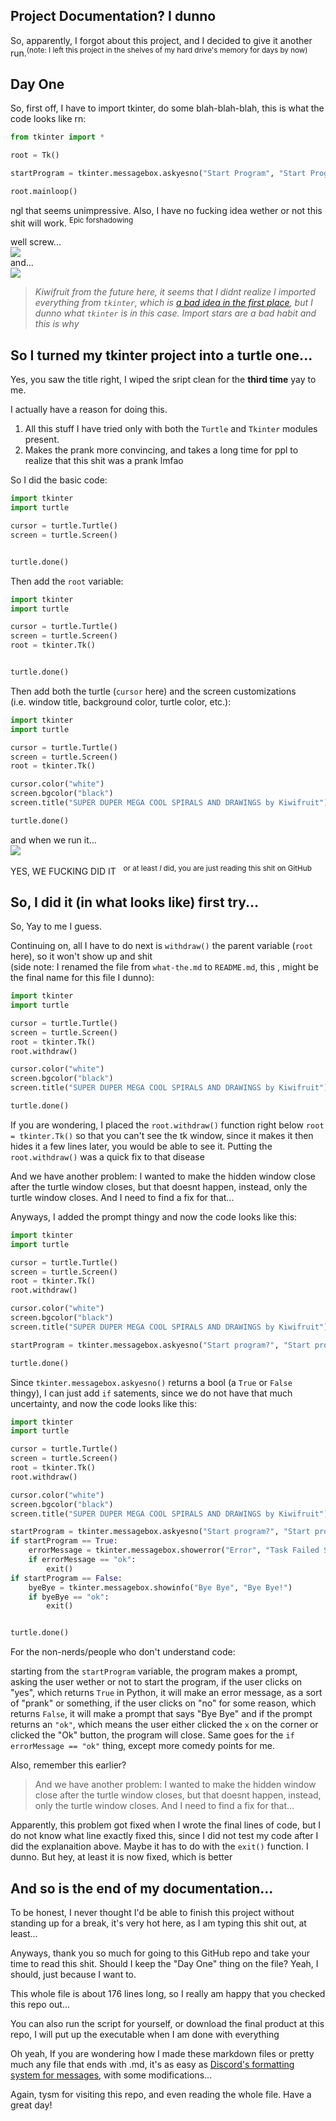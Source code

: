 Project Documentation? I dunno
----------------------------------

So, apparently, I forgot about this project, and I decided to give it another run.<sup>(note: I left this project in the shelves of my hard drive's memory for days by now)</sup>

Day One
--------
So, first off, I have to import tkinter, do some blah-blah-blah, this is what the code looks like rn:
```py
from tkinter import *

root = Tk()

startProgram = tkinter.messagebox.askyesno("Start Program", "Start Program?")

root.mainloop()
```
ngl that seems unimpressive. Also, I have no fucking idea wether or not this shit will work. <sup>Epic forshadowing</sup>

well screw...<br>
<img src="markdown images/nice.png"><br>
and...<br>
<img src="markdown images/double nice.png">

> *Kiwifruit from the future here, it seems that I didnt realize I imported everything from `tkinter`, which is [a bad idea in the first place](https://www.geeksforgeeks.org/why-import-star-in-python-is-a-bad-idea/), but I dunno what `tkinter` is in this case. Import stars are a bad habit and this is why*

So I turned my tkinter project into a turtle one...
-----------------------------------------------------
Yes, you saw the title right, I wiped the sript clean for the **third time** yay to me.

I actually have a reason for doing this.

1) All this stuff I have tried only with both the `Turtle` and `Tkinter` modules present.
2) Makes the prank more convincing, and takes a long time for ppl to realize that this shit was a prank lmfao

So I did the basic code:
```py
import tkinter
import turtle

cursor = turtle.Turtle()
screen = turtle.Screen()


turtle.done()
```
Then add the `root` variable:
```py
import tkinter
import turtle

cursor = turtle.Turtle()
screen = turtle.Screen()
root = tkinter.Tk()


turtle.done()
```
Then add both the turtle (`cursor` here) and the screen customizations<br>(i.e. window title, background color, turtle color, etc.):
```py
import tkinter
import turtle

cursor = turtle.Turtle()
screen = turtle.Screen()
root = tkinter.Tk()

cursor.color("white")
screen.bgcolor("black")
screen.title("SUPER DUPER MEGA COOL SPIRALS AND DRAWINGS by Kiwifruit")

turtle.done()
```
and when we run it...<br>
<img src="markdown images/YES.png">

YES, WE FUCKING DID IT &nbsp;&nbsp;<sup>or at least *I* did, you are just reading this shit on GitHub</sup>

So, I did it (in what looks like) first try...
----------------------------------------------------
So, Yay to me I guess.

Continuing on, all I have to do next is `withdraw()` the parent variable (`root` here), so it won't show up and shit<br>
(side note: I renamed the file from `what-the.md` to `README.md`, this , might be the final name for this file I dunno):
```py
import tkinter
import turtle

cursor = turtle.Turtle()
screen = turtle.Screen()
root = tkinter.Tk()
root.withdraw()

cursor.color("white")
screen.bgcolor("black")
screen.title("SUPER DUPER MEGA COOL SPIRALS AND DRAWINGS by Kiwifruit")

turtle.done()
```
If you are wondering, I placed the `root.withdraw()` function right below `root = tkinter.Tk()` so that you can't see the tk window, since it makes it then hides it a few lines later, you would be able to see it. Putting the `root.withdraw()` was a quick fix to that disease

And we have another problem: I wanted to make the hidden window close after the turtle window closes, but that doesnt happen, instead, only the turtle window closes. And I need to find a fix for that...


Anyways, I added the prompt thingy and now the code looks like this:
```py
import tkinter
import turtle

cursor = turtle.Turtle()
screen = turtle.Screen()
root = tkinter.Tk()
root.withdraw()

cursor.color("white")
screen.bgcolor("black")
screen.title("SUPER DUPER MEGA COOL SPIRALS AND DRAWINGS by Kiwifruit")

startProgram = tkinter.messagebox.askyesno("Start program?", "Start program?")

turtle.done()
```

Since `tkinter.messagebox.askyesno()` returns a bool (a `True` or `False` thingy), I can just add `if` satements, since we do not have that much uncertainty, and now the code looks like this:
```py
import tkinter
import turtle

cursor = turtle.Turtle()
screen = turtle.Screen()
root = tkinter.Tk()
root.withdraw()

cursor.color("white")
screen.bgcolor("black")
screen.title("SUPER DUPER MEGA COOL SPIRALS AND DRAWINGS by Kiwifruit")

startProgram = tkinter.messagebox.askyesno("Start program?", "Start program?")
if startProgram == True:
    errorMessage = tkinter.messagebox.showerror("Error", "Task Failed Successfully")
    if errorMessage == "ok":
        exit()
if startProgram == False:
    byeBye = tkinter.messagebox.showinfo("Bye Bye", "Bye Bye!")
    if byeBye == "ok":
        exit()


turtle.done()
```
For the non-nerds/people who don't understand code:

starting from the `startProgram` variable, the program makes a prompt, asking the user wether or not to start the program, if the user clicks on "yes", which returns `True` in Python, it will make an error message, as a sort of "prank" or something, if the user clicks on "no" for some reason, which returns `False`, it will make a prompt that says "Bye Bye" and if the prompt returns an `"ok"`, which means the user either clicked the `x` on the corner or clicked the "Ok" button, the program will close. Same goes for the `if errorMessage == "ok"` thing, except more comedy points for me.


Also, remember this earlier?

>And we have another problem: I wanted to make the hidden window close after the turtle window closes, but that doesnt happen, instead, only the turtle window closes. And I need to find a fix for that...

Apparently, this problem got fixed when I wrote the final lines of code, but I do not know what line exactly fixed this, since I did not test my code after I did the explanaition above. Maybe it has to do with the `exit()` function. I dunno. But hey, at least it is now fixed, which is better


And so is the end of my documentation...
-----------------------------------------
To be honest, I never thought I'd be able to finish this project without standing up for a break, it's very hot here, as I am typing this shit out, at least...

Anyways, thank you so much for going to this GitHub repo and take your time to read this shit. Should I keep the "Day One" thing on the file? Yeah, I should, just because I want to.

This whole file is about 176 lines long, so I really am happy that you checked this repo out...

You can also run the script for yourself, or download the final product at this repo, I will put up the executable when I am done with everything

Oh yeah, If you are wondering how I made these markdown files or pretty much any file that ends with .md, it's as easy as [Discord's formatting system for messages](https://support.discord.com/hc/en-us/articles/210298617-Markdown-Text-101-Chat-Formatting-Bold-Italic-Underline-), with some modifications...

Again, tysm for visiting this repo, and even reading the whole file. Have a great day!
